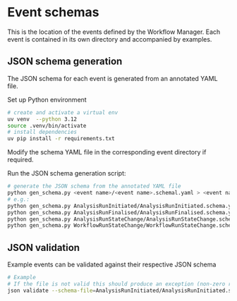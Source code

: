 # Event schemas

This is the location of the events defined by the Workflow Manager.
Each event is contained in its own directory and accompanied by examples.

## JSON schema generation

The JSON schema for each event is generated from an annotated YAML file.


Set up Python environment

```bash
# create and activate a virtual env
uv venv  --python 3.12
source .venv/bin/activate
# install dependencies
uv pip install -r requirements.txt
```

Modify the schema YAML file in the corresponding event directory if required.

Run the JSON schema generation script:

```bash
# generate the JSON schema from the annotated YAML file
python gen_schema.py <event name>/<event name>.schemal.yaml > <event name>/<event name>.schema.json
# e.g.:
python gen_schema.py AnalysisRunInitiated/AnalysisRunInitiated.schema.yaml > AnalysisRunInitiated/AnalysisRunInitiated.schema.json
python gen_schema.py AnalysisRunFinalised/AnalysisRunFinalised.schema.yaml > AnalysisRunFinalised/AnalysisRunFinalised.schema.json
python gen_schema.py AnalysisRunStateChange/AnalysisRunStateChange.schema.yaml > AnalysisRunStateChange/AnalysisRunStateChange.schema.json
python gen_schema.py WorkflowRunStateChange/WorkflowRunStateChange.schema.yaml > WorkflowRunStateChange/WorkflowRunStateChange.schema.json
```


## JSON validation

Example events can be validated against their respective JSON schema

```bash
# Example
# If the file is not valid this should produce an exception (non-zero return code)
json validate --schema-file=AnalysisRunInitiated/AnalysisRunInitiated.schema.json --document-file=AnalysisRunInitiated/examples/ARI__example1.json
```
